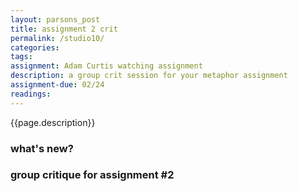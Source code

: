 ```yaml
---  
layout: parsons_post  
title: assignment 2 crit
permalink: /studio10/  
categories: 
tags: 
assignment: Adam Curtis watching assignment 
description: a group crit session for your metaphor assignment
assignment-due: 02/24
readings: 
---  
```


{{page.description}}

### what's new?

### group critique for assignment #2
